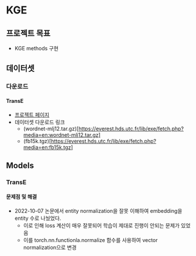 # KGE

## 프로젝트 목표

- KGE methods 구현

## 데이터셋

### 다운로드

#### TransE

- [프로젝트 페이지](https://everest.hds.utc.fr/doku.php?id=en:transe)
- 데이터셋 다운로드 링크
  - (wordnet-mlj12.tar.gz)[https://everest.hds.utc.fr/lib/exe/fetch.php?media=en:wordnet-mlj12.tar.gz]
  - (fb15k.tgz)[https://everest.hds.utc.fr/lib/exe/fetch.php?media=en:fb15k.tgz]

## Models

### TransE

#### 문제점 및 해결

- 2022-10-07 논문에서 entity normalization을 잘못 이해하여 embedding을 entity 수로 나눴었다.
  - 이로 인해 loss 계산이 매우 잘못되어 학습이 제대로 진행이 안되는 문제가 있었음
  - 이를 torch.nn.functionla.normalize 함수를 사용하여 vector normalization으로 변경
